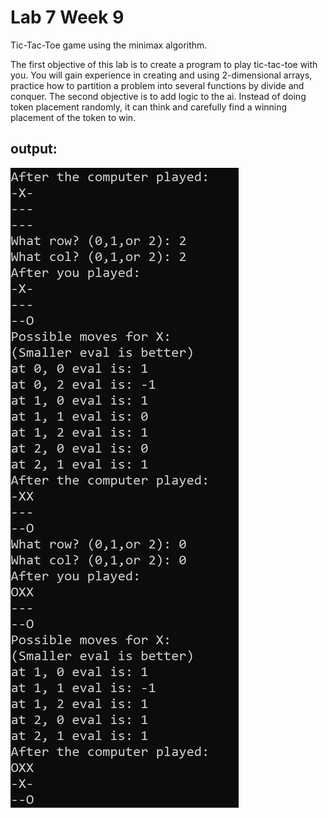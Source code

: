 # Lab 7 Week 9

Tic-Tac-Toe game using the minimax algorithm. 

The first objective of this lab is to create a program to play tic-tac-toe with you. You will gain experience in creating and using 2-dimensional arrays, practice how to partition a problem into several functions by divide and conquer. The second objective is to add logic to the ai. Instead of doing token placement randomly, it can think and carefully find a winning placement of the token to win.

## output:

![output](https://github.com/williamShuppert/Computer-Programming-Courses/blob/main/Computer%20Science%201/Lab%207%20Week%209/output.PNG)
